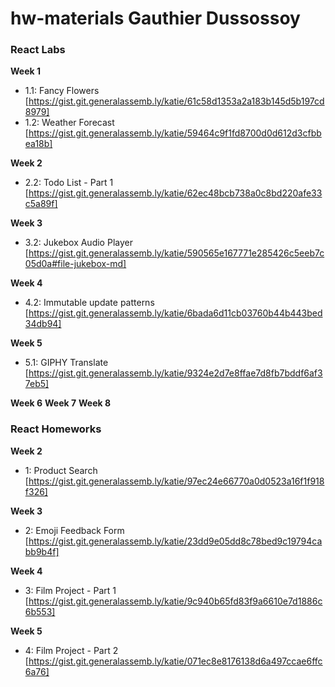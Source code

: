 # hw-materials Gauthier Dussossoy

### React Labs ###

**Week 1**
- 1.1: Fancy Flowers [https://gist.git.generalassemb.ly/katie/61c58d1353a2a183b145d5b197cd8979]
- 1.2: Weather Forecast [https://gist.git.generalassemb.ly/katie/59464c9f1fd8700d0d612d3cfbbea18b]

**Week 2**
- 2.2: Todo List - Part 1 [https://gist.git.generalassemb.ly/katie/62ec48bcb738a0c8bd220afe33c5a89f]

**Week 3**
- 3.2: Jukebox Audio Player [https://gist.git.generalassemb.ly/katie/590565e167771e285426c5eeb7c05d0a#file-jukebox-md]

**Week 4**
- 4.2: Immutable update patterns [https://gist.git.generalassemb.ly/katie/6bada6d11cb03760b44b443bed34db94]

**Week 5**
- 5.1: GIPHY Translate [https://gist.git.generalassemb.ly/katie/9324e2d7e8ffae7d8fb7bddf6af37eb5]

**Week 6**
**Week 7**
**Week 8**

### React Homeworks ###

**Week 2**
- 1: Product Search [https://gist.git.generalassemb.ly/katie/97ec24e66770a0d0523a16f1f918f326]

**Week 3**
- 2: Emoji Feedback Form [https://gist.git.generalassemb.ly/katie/23dd9e05dd8c78bed9c19794cabb9b4f]

**Week 4**
- 3: Film Project - Part 1 [https://gist.git.generalassemb.ly/katie/9c940b65fd83f9a6610e7d1886c6b553]

**Week 5**
- 4: Film Project - Part 2 [https://gist.git.generalassemb.ly/katie/071ec8e8176138d6a497ccae6ffc6a76]
